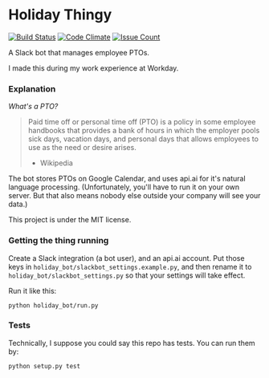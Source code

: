 # Holiday Thingy
[![Build Status](https://travis-ci.org/gytdau/holiday-thingy.svg?branch=master)](https://travis-ci.org/gytdau/holiday-thingy)
[![Code Climate](https://codeclimate.com/github/gytdau/holiday-thingy/badges/gpa.svg)](https://codeclimate.com/github/gytdau/holiday-thingy)
[![Issue Count](https://codeclimate.com/github/gytdau/holiday-thingy/badges/issue_count.svg)](https://codeclimate.com/github/gytdau/holiday-thingy)

A Slack bot that manages employee PTOs.

I made this during my work experience at Workday.

### Explanation
_What's a PTO?_
> Paid time off or personal time off (PTO) is a policy in some employee handbooks that provides a bank of hours in which the employer pools sick days, vacation days, and personal days that allows employees to use as the need or desire arises.
> - Wikipedia

The bot stores PTOs on Google Calendar, and uses api.ai for it's natural language processing. (Unfortunately, you'll have to run it on your own server. But that also means nobody else outside your company will see your data.)

This project is under the MIT license.

### Getting the thing running
Create a Slack integration (a bot user), and an api.ai account. Put those keys in `holiday_bot/slackbot_settings.example.py`, and then rename it to `holiday_bot/slackbot_settings.py` so that your settings will take effect.

Run it like this:
```
python holiday_bot/run.py
```

### Tests
Technically, I suppose you could say this repo has tests. You can run them by:

```
python setup.py test
```
